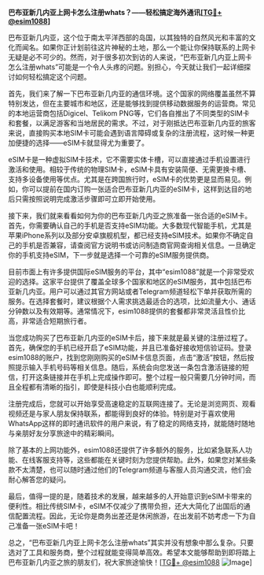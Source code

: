 **巴布亚新几内亚上网卡怎么注册whats？——轻松搞定海外通讯[[TG💪+ @esim1088](https://t.me/s/esim1088)]**

巴布亚新几内亚，这个位于南太平洋西部的岛国，以其独特的自然风光和丰富的文化而闻名。如果你正计划前往这片神秘的土地，那么一个能让你保持联系的上网卡无疑是必不可少的。然而，对于很多初次到访的人来说，“巴布亚新几内亚上网卡怎么注册whats”可能是一个令人头疼的问题。别担心，今天就让我们一起详细探讨如何轻松搞定这个问题。

首先，我们来了解一下巴布亚新几内亚的通信环境。这个国家的网络覆盖虽然不算特别发达，但在主要城市和地区，还是能够找到提供移动数据服务的运营商。常见的本地运营商包括Digicel、Telikom PNG等，它们各自推出了不同类型的SIM卡和套餐，以满足游客和当地居民的需求。不过，对于刚抵达巴布亚新几内亚的旅客来说，直接购买本地SIM卡可能会遇到语言障碍或复杂的注册流程，这时候一种更加便捷的选择——eSIM卡就显得尤为重要了。

eSIM卡是一种虚拟SIM卡技术，它不需要实体卡槽，可以直接通过手机设置进行激活和使用。相较于传统的物理SIM卡，eSIM卡具有安装简便、无需更换卡槽、支持多设备使用等优点。尤其是在跨国旅行时，eSIM卡的优势更是显而易见。例如，你可以提前在国内订购一张适合巴布亚新几内亚的eSIM卡，这样到达目的地后只需按照说明完成激活步骤即可立即开始使用。

接下来，我们就来看看如何为你的巴布亚新几内亚之旅准备一张合适的eSIM卡。首先，你需要确认自己的手机是否支持eSIM功能。大多数现代智能手机，尤其是苹果iPhone系列以及部分安卓旗舰机型，都已经支持eSIM技术。如果你不确定自己的手机是否兼容，请查阅官方说明书或访问制造商官网查询相关信息。一旦确定你的手机支持eSIM，下一步就是选择一个可靠的eSIM服务提供商。

目前市面上有许多提供国际eSIM服务的平台，其中“esim1088”就是一个非常受欢迎的选择。这家平台提供了覆盖全球多个国家和地区的eSIM服务，其中包括巴布亚新几内亚。用户可以通过其官方网站或者Telegram频道轻松下单并获取所需的服务。在选择套餐时，建议根据个人需求挑选最适合的选项，比如流量大小、通话分钟数以及有效期等。通常情况下，esim1088提供的套餐都非常灵活且性价比高，非常适合短期旅行者。

当您成功购买了巴布亚新几内亚的eSIM卡后，接下来就是最关键的注册过程了。首先，确保您的手机已经开启了eSIM功能，并且已准备好接收短信验证码。登录esim1088的账户，找到您刚刚购买的eSIM卡信息页面，点击“激活”按钮，然后按照提示输入手机号码等相关信息。随后，系统会向您发送一条包含激活链接的短信，打开这条链接并在手机上完成操作即可。整个过程一般只需要几分钟时间，而且全程都有清晰的指引，即使是科技小白也能顺利完成。

注册完成后，您就可以开始享受高速稳定的互联网连接了。无论是浏览网页、观看视频还是与家人朋友保持联系，都能得到良好的体验。特别是对于喜欢使用WhatsApp这样的即时通讯软件的用户来说，有了稳定的网络支持，就能随时随地与亲朋好友分享旅途中的精彩瞬间。

除了基本的上网功能外，esim1088还提供了许多额外的服务，比如紧急联系人功能、在线客服支持等，这些都能在关键时刻为您提供帮助。此外，如果您对某些条款不太清楚，也可以随时通过他们的Telegram频道与客服人员沟通交流，他们会耐心解答您的疑问。

最后，值得一提的是，随着技术的发展，越来越多的人开始意识到eSIM卡带来的便利性。相比传统SIM卡，eSIM不仅减少了携带负担，还大大简化了出国后的通信配置流程。因此，无论你是商务出差还是休闲旅游，在出发前不妨考虑一下为自己准备一张eSIM卡吧！

总之，“巴布亚新几内亚上网卡怎么注册whats”其实并没有想象中那么复杂。只要选对了工具和服务商，整个过程就能变得简单高效。希望本文能够帮助到即将踏上巴布亚新几内亚之旅的朋友们，祝大家旅途愉快！[[TG💪+ @esim1088](https://t.me/s/esim1088) ![Image](https://i.postimg.cc/4NQfJmqS/Snipaste-2025-05-13-00-14-12.png)]